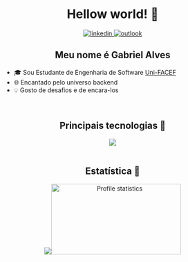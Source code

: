 
<h1 align="center">Hellow world! 👋</h1>
<p align="center">
  <a href="https://www.linkedin.com/in/dev-gabriel-alves/">
    <img src="https://img.shields.io/badge/LinkedIn-0077B5?style=for-the-badge&logo=linkedin&logoColor=white" alt="linkedin">
  </a>
  <a href="mailto:gabrieldamasceno881@outlook.com">
    <img src="https://img.shields.io/badge/Microsoft_Outlook-0078D4?style=for-the-badge&logo=microsoft-outlook&logoColor=white" alt="outlook">
  </a>
</p>

<div>
<h2 align="center"> Meu nome é Gabriel Alves</h2>
<ul>
  <li>🎓 Sou Estudante de Engenharia de Software <a href="https://www.unifacef.com.br/">Uni-FACEF</a></li>
  <li>🌐 Encantado pelo universo backend</li>
  <li>💡 Gosto de desafios e de encara-los</li>
</ul>
</div>
<br>
<div>
<h2 align="center">Principais tecnologias 🚀</h2>
<div align="center">
<img src="https:///skillicons.devicons?i=java,spring,c#,.NET,sql,aws,azure,git,docker,&perline=14" />
</div>
</div>
<br>
<div>
<h2 align="center">Estatística 📖</h2>
<p align="center">
  <img src="https://github-readme-stats-git-masterrstaa-rickstaa.vercel.app/api/top-langs/?username=devalvesg&layout=compact&hide_border=true&theme=tokyonight"><a><img src="https://github-profile-summary-cards.vercel.app/api/cards/stats?username=devalvesg&theme=tokyonight" alt="Profile statistics" width="300px" height="163" style="border: none"></a>
</p>
</div>


